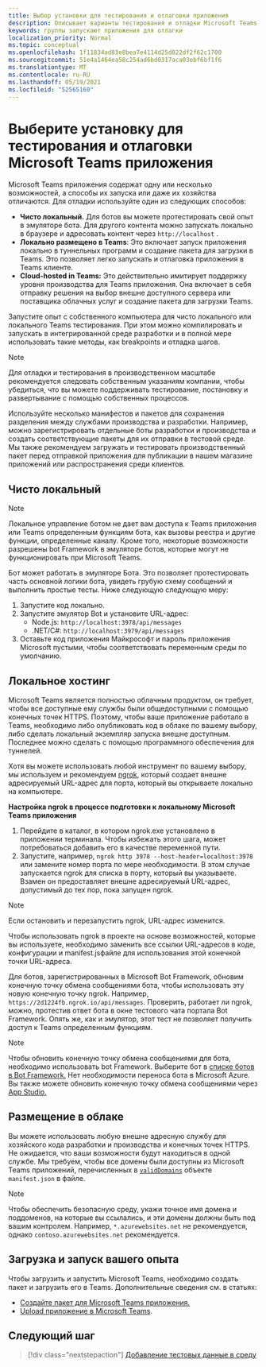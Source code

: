 ```yaml
---
title: Выбор установки для тестирования и отлаговки приложения
description: Описывает варианты тестирования и отладки Microsoft Teams приложений
keywords: группы запускают приложения для отлагки
localization_priority: Normal
ms.topic: conceptual
ms.openlocfilehash: 1f11834ad83e8bea7e4114d25d022df2f62c1700
ms.sourcegitcommit: 51e4a1464ea58c254ad6bd0317aca03ebf6bf1f6
ms.translationtype: MT
ms.contentlocale: ru-RU
ms.lasthandoff: 05/19/2021
ms.locfileid: "52565160"
---
```

# <a name="choose-a-setup-to-test-and-debug-your-microsoft-teams-app"></a>Выберите установку для тестирования и отлаговки Microsoft Teams приложения

Microsoft Teams приложения содержат одну или несколько возможностей, а способы их запуска или даже их хозяйства отличаются. Для отладки используйте один из следующих способов:

* **Чисто локальный.** Для ботов вы можете протестировать свой опыт в эмуляторе бота. Для другого контента можно запускать локально в браузере и адресовать контент через `http://localhost` .
* **Локально размещено в Teams**: Это включает запуск приложения локально в [](~/concepts/build-and-test/apps-package.md) туннельных [](~/concepts/deploy-and-publish/apps-upload.md) программ и создание пакета для загрузки в Teams. Это позволяет легко запускать и отлаговка приложения в Teams клиенте.
* **Cloud-hosted in Teams:** Это действительно имитирует поддержку уровня производства для Teams приложения. Она включает в себя отправку решения на выбор внешне [](~/concepts/build-and-test/apps-package.md) доступного сервера [](~/concepts/deploy-and-publish/apps-upload.md) или поставщика облачных услуг и создание пакета для загрузки Teams.

Запустите опыт с собственного компьютера для чисто локального или локального Teams тестирования. При этом можно компилировать и запускать в интегрированной среде разработки и в полной мере использовать такие методы, как breakpoints и отладка шагов. 

> [!NOTE]
> Для отладки и тестирования в производственном масштабе рекомендуется следовать собственным указаниям компании, чтобы убедиться, что вы можете поддерживать тестирование, постановку и развертывание с помощью собственных процессов.

Используйте несколько манифестов и пакетов для сохранения разделения между службами производства и разработки. Например, можно зарегистрировать отдельные боты разработки и производства и создать соответствующие пакеты для их отправки в тестовой среде. Мы также рекомендуем загружать и тестировать производственный пакет перед отправкой приложения для публикации в нашем магазине приложений или распространения среди клиентов.

## <a name="purely-local"></a>Чисто локальный

> [!NOTE]
> Локальное управление ботом не дает вам доступа к Teams приложения или Teams определенным функциям бота, как вызовы реестра и другие функции, определенные каналу. Кроме того, некоторые возможности разрешены bot Framework в эмуляторе ботов, которые могут не функционировать при Microsoft Teams.

Бот может работать в эмуляторе Бота. Это позволяет протестировать часть основной логики бота, увидеть грубую схему сообщений и выполнить простые тесты. Ниже следующую следующую меру:

1. Запустите код локально.
2. Запустите эмулятор Bot и установите URL-адрес:
   * Node.js: `http://localhost:3978/api/messages`
   * .NET/C#: `http://localhost:3979/api/messages`
3. Оставьте код приложения Майкрософт и пароль приложения Microsoft пустыми, чтобы соответствовать переменным среды по умолчанию.

## <a name="locally-hosted"></a>Локальное хостинг

Microsoft Teams является полностью облачным продуктом, он требует, чтобы все доступные ему службы были общедоступными с помощью конечных точек HTTPS. Поэтому, чтобы ваше приложение работало в Teams, необходимо либо опубликовать код в облаке по вашему выбору, либо сделать локальный экземпляр запуска внешне доступным. Последнее можно сделать с помощью программного обеспечения для туннелей.

Хотя вы можете использовать любой инструмент по вашему выбору, мы используем и рекомендуем [ngrok](https://ngrok.com/download), который создает внешне адресируемый URL-адрес для порта, который вы открываете локально на компьютере. 

**Настройка ngrok в процессе подготовки к локальному Microsoft Teams приложения**

1. Перейдите в каталог, в котором ngrok.exe установлено в приложении терминала. Чтобы избежать этого шага, может потребоваться добавить его в качестве переменной пути.
2. Запустите, например, `ngrok http 3978 --host-header=localhost:3978` или замените номер порта по мере необходимости.
   В этом случае запускается ngrok для списка в порту, который вы указываете. Взамен он предоставляет внешне адресируемый URL-адрес, допустимый до тех пор, пока запущен ngrok.

> [!NOTE]
> Если остановить и перезапустить ngrok, URL-адрес изменится.

Чтобы использовать ngrok в проекте на основе возможностей, которые вы используете, необходимо заменить все ссылки URL-адресов в коде, конфигурации и manifest.jsфайле для использования этой конечной точки URL-адреса.

Для ботов, зарегистрированных в Microsoft Bot Framework, обновим конечную точку обмена сообщениями бота, чтобы использовать эту новую конечную точку ngrok. Например, `https://2d1224fb.ngrok.io/api/messages`. Проверить, работает ли ngrok, можно, протестив ответ бота в окне тестового чата портала Bot Framework. Опять же, как и эмулятор, этот тест не позволяет получить доступ к Teams определенным функциям.

> [!NOTE]
> Чтобы обновить конечную точку обмена сообщениями для бота, необходимо использовать bot Framework. Выберите бот в [списке ботов в Bot Framework.](https://dev.botframework.com/bots) Нет необходимости переноса бота в Microsoft Azure. Вы также можете обновить конечную точку обмена сообщениями через [App Studio.](~/concepts/build-and-test/app-studio-overview.md)

## <a name="cloud-hosted"></a>Размещение в облаке

Вы можете использовать любую внешне адресную службу для хозяйского кода разработки и производства и конечных точек HTTPS. Не ожидается, что ваши возможности будут находиться в одной службе. Мы требуем, чтобы все домены были доступны из Microsoft Teams приложений, перечисленных в [`validDomains`](~/resources/schema/manifest-schema.md#validdomains) объекте `manifest.json` в файле.

> [!NOTE]
> Чтобы обеспечить безопасную среду, укажи точное имя домена и поддоменов, на которые вы ссылались, и эти домены должны быть под вашим контролем. Например, `*.azurewebsites.net` не рекомендуется, однако `contoso.azurewebsites.net` рекомендуется.

## <a name="load-and-run-your-experience"></a>Загрузка и запуск вашего опыта

Чтобы загрузить и запустить Microsoft Teams, необходимо создать пакет и загрузить его в Teams. Дополнительные сведения см. в статьях:

* [Создайте пакет для Microsoft Teams приложения.](~/concepts/build-and-test/apps-package.md)
* [Upload приложение в Microsoft Teams](~/concepts/deploy-and-publish/apps-upload.md).

## <a name="next-step"></a>Следующий шаг

> [!div class="nextstepaction"] 
> [Добавление тестовых данные в среду](~/concepts/build-and-test/test-data.md)

